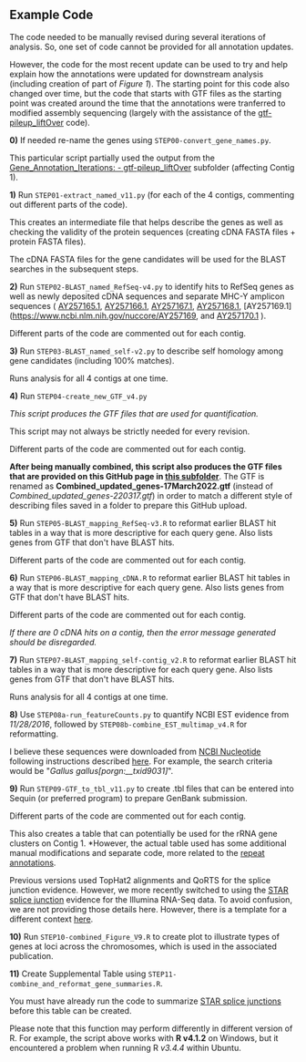 
## Example Code

The code needed to be manually revised during several iterations of analysis.  So, one set of code cannot be provided for all annotation updates.

However, the code for the most recent update can be used to try and help explain how the annotations were updated for downstream analysis (including creation of part of *Figure 1*).  The starting point for this code also changed over time, but the code that starts with GTF files as the starting point was created around the time that the annotations were tranferred to modified assembly sequencing (largely with the assistance of the [gtf-pileup_liftOver](https://github.com/cwarden45/Miller_Red_Jungle_Fowl_MHCY/tree/main/Part2_Annotation/Gene_Annotation_Iterations/gtf-pileup_liftOver) code).

**0)** If needed re-name the genes using `STEP00-convert_gene_names.py`.

This particular script partially used the output from the [Gene_Annotation_Iterations: - gtf-pileup_liftOver](https://github.com/cwarden45/Miller_Red_Jungle_Fowl_MHCY/tree/main/Part2_Annotation/Gene_Annotation_Iterations/gtf-pileup_liftOver) subfolder (affecting Contig 1).

**1)** Run `STEP01-extract_named_v11.py` (for each of the 4 contigs, commenting out different parts of the code).

This creates an intermediate file that helps describe the genes as well as checking the validity of the protein sequences (creating cDNA FASTA files + protein FASTA files).

The cDNA FASTA files for the gene candidates will be used for the BLAST searches in the subsequent steps.

**2)** Run `STEP02-BLAST_named_RefSeq-v4.py` to identify hits to RefSeq genes as well as newly deposited cDNA sequences and separate MHC-Y amplicon sequences ( [AY257165.1](https://www.ncbi.nlm.nih.gov/nuccore/AY257165), [AY257166.1](https://www.ncbi.nlm.nih.gov/nuccore/AY257166), [AY257167.1](https://www.ncbi.nlm.nih.gov/nuccore/AY257167), [AY257168.1](https://www.ncbi.nlm.nih.gov/nuccore/AY257168), [AY257169.1](https://www.ncbi.nlm.nih.gov/nuccore/AY257169, and [AY257170.1](https://www.ncbi.nlm.nih.gov/nuccore/AY257170) ).

Different parts of the code are commented out for each contig.

**3)** Run `STEP03-BLAST_named_self-v2.py` to describe self homology among gene candidates (including 100% matches).

Runs analysis for all 4 contigs at one time.

**4)** Run `STEP04-create_new_GTF_v4.py`

*This script produces the GTF files that are used for quantification.*

This script may not always be strictly needed for every revision.

Different parts of the code are commented out for each contig.

**After being manually combined, this script also produces the GTF files that are provided on this GitHub page in [this subfolder]()**.  The GTF is renamed as **Combined_updated_genes-17March2022.gtf** (instead of *Combined_updated_genes-220317.gtf*) in order to match a different style of describing files saved in a folder to prepare this GitHub upload.

**5)** Run `STEP05-BLAST_mapping_RefSeq-v3.R` to reformat earlier BLAST hit tables in a way that is more descriptive for each query gene.  Also lists genes from GTF that don't have BLAST hits.

Different parts of the code are commented out for each contig.

**6)** Run `STEP06-BLAST_mapping_cDNA.R` to reformat earlier BLAST hit tables in a way that is more descriptive for each query gene.  Also lists genes from GTF that don't have BLAST hits.

Different parts of the code are commented out for each contig.

*If there are 0 cDNA hits on a contig, then the error message generated should be disregarded.*

**7)** Run `STEP07-BLAST_mapping_self-contig_v2.R` to reformat earlier BLAST hit tables in a way that is more descriptive for each query gene.  Also lists genes from GTF that don't have BLAST hits.

Runs analysis for all 4 contigs at one time.

**8)** Use `STEP08a-run_featureCounts.py` to quantify NCBI EST evidence from *11/28/2016*, followed by `STEP08b-combine_EST_multimap_v4.R` for reformatting.

I believe these sequences were downloaded from [NCBI Nucleotide](https://www.ncbi.nlm.nih.gov/nuccore) following instructions described [here](https://www.researchgate.net/post/How_can_I_download_the_whole_EST_sequence_of_an_organism_from_NCBI_genbank).  For example, the search criteria would be "*Gallus gallus[porgn:__txid9031]*".

**9)** Run `STEP09-GTF_to_tbl_v11.py` to create .tbl files that can be entered into Sequin (or preferred program) to prepare GenBank submission.

Different parts of the code are commented out for each contig.

This also creates a table that can potentially be used for the rRNA gene clusters on Contig 1.  *However, the actual table used has some additional manual modifications and separate code, more related to the [repeat annotations](https://github.com/cwarden45/Miller_Red_Jungle_Fowl_MHCY/tree/main/Part2_Annotation/Repeat_Annotations).

Previous versions used TopHat2 alignments and QoRTS for the splice junction evidence.  However, we more recently switched to using the [STAR splice junction]() evidence for the Illumina RNA-Seq data.  To avoid confusion, we are not providing those details here.  However, there is a template for a different context [here](https://github.com/cwarden45/RNAseq_templates/tree/master/Splicing_Workflow).

**10)** Run `STEP10-combined_Figure_V9.R` to create plot to illustrate types of genes at loci across the chromosomes, which is used in the associated publication.

**11)** Create Supplemental Table using `STEP11-combine_and_reformat_gene_summaries.R`.

You must have already run the code to summarize [STAR splice junctions](https://github.com/cwarden45/Miller_Red_Jungle_Fowl_MHCY/tree/main/Part2_Annotation/STAR_Splice_Junction_Evidence) before this table can be created.

Please note that this function may perform differently in different version of R.  For example, the script above works with **R v4.1.2** on Windows, but it encountered a problem when running R *v3.4.4* within Ubuntu.
